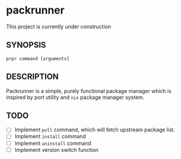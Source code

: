 # packrunner

This project is currently under construction

## SYNOPSIS
`prpr command [arguments]`

## DESCRIPTION
Packrunner is a simple, purely functional package manager which is inspired by port utility and `nix` package manager system.

## TODO
- [ ] Implement `pull` command, which will fetch upstream package list.
- [ ] Implement `install` command
- [ ] Implement `uninstall` command
- [ ] Implement version switch function
